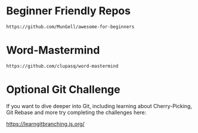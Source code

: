 # Beginner Friendly Repos
    https://github.com/MunGell/awesome-for-beginners

# Word-Mastermind
    https://github.com/clupasq/word-mastermind

# Optional Git Challenge
If you want to dive deeper into Git, including learning about Cherry-Picking, Git Rebase and more try completing the challenges here:

https://learngitbranching.js.org/